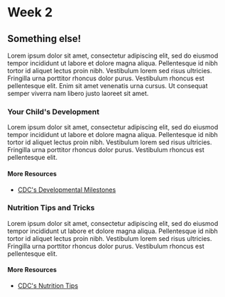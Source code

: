 # Week 2
## Something else!
Lorem ipsum dolor sit amet, consectetur adipiscing elit, sed do eiusmod tempor incididunt ut labore et dolore magna aliqua. Pellentesque id nibh tortor id aliquet lectus proin nibh. Vestibulum lorem sed risus ultricies. Fringilla urna porttitor rhoncus dolor purus. Vestibulum rhoncus est pellentesque elit. Enim sit amet venenatis urna cursus. Ut consequat semper viverra nam libero justo laoreet sit amet.
### Your Child's Development
Lorem ipsum dolor sit amet, consectetur adipiscing elit, sed do eiusmod tempor incididunt ut labore et dolore magna aliqua. Pellentesque id nibh tortor id aliquet lectus proin nibh. Vestibulum lorem sed risus ultricies. Fringilla urna porttitor rhoncus dolor purus. Vestibulum rhoncus est pellentesque elit.
#### More Resources
- [CDC's Developmental Milestones](https://www.cdc.gov/ncbddd/actearly/milestones/index.html)
### Nutrition Tips and Tricks
Lorem ipsum dolor sit amet, consectetur adipiscing elit, sed do eiusmod tempor incididunt ut labore et dolore magna aliqua. Pellentesque id nibh tortor id aliquet lectus proin nibh. Vestibulum lorem sed risus ultricies. Fringilla urna porttitor rhoncus dolor purus. Vestibulum rhoncus est pellentesque elit.
#### More Resources
- [CDC's Nutrition Tips](https://www.cdc.gov/nutrition/infantandtoddlernutrition/index.html)
